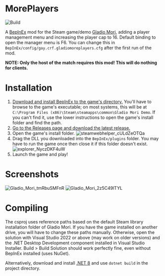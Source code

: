 # MorePlayers
![Build](https://github.com/ModioMori/MorePlayers/actions/workflows/build.yml/badge.svg)

A [BepInEx](https://github.com/BepInEx/BepInEx) mod for the Steam game/demo [Gladio Mori](https://store.steampowered.com/app/2689120/Gladio_Mori/), adding a player management menu and increasing the player cap to 16.
Default binding to open the manager menu is F6. You can change this in `BepInEx/config/gay.crf.gladiomoreplayers.cfg` after the first run of the mod.

**NOTE: Only the host of the match requires this mod! This will do nothing for clients.**

# Installation
1. [Download and install BepInEx to the game's directory.](https://docs.bepinex.dev/articles/user_guide/installation/index.html#installing-bepinex-1) You'll have to browse to the game's executable; on most systems, this will be at `C:\Program Files (x86)\Steam\steamapps\common\Gladio Mori Demo`. If you can't find it, use the lower instructions to open the game's install folder and find the path.
2. [Go to the Releases page and download the latest release.](https://github.com/ModioMori/MorePlayers/releases)
3. Open the game's install folder. ![steamwebhelper_cULdZeOTQa](https://github.com/ModioMori/MorePlayers/assets/19525688/b07f69d6-7727-48b2-9810-6335479f66fb)
4. Drag the DLL you downloaded into the `BepInEx/plugins` folder. You may have to run the game once then close it if this folder doesn't exist. ![explorer_NyczDKF4uW](https://github.com/ModioMori/MorePlayers/assets/19525688/8a2ce78a-0caf-4a80-8fef-578378595896)
5. Launch the game and play!

# Screenshots
![Gladio_Mori_tmRbuSMFnR](https://github.com/ModioMori/MorePlayers/assets/19525688/c39d861c-6c54-481d-bd0f-bbd61194675c)
![Gladio_Mori_2z5C49lTYL](https://github.com/ModioMori/MorePlayers/assets/19525688/97cda077-d8cd-4a3a-9708-31c75be1d916)

# Compiling
The csproj uses reference paths based on the default Steam library installation folder of Gladio Mori. If you have the game installed on another drive, you will have to change these paths manually.
Otherwise, open the solution with Visual Studio 2022 or above (may work on older versions) and the .NET Desktop Development component installed in Visual Studio Installer.
Build > Build Solution should work perfectly fine, even without BepInEx installed (uses NuGet).

Alternatively, download and install [.NET 8](https://dotnet.microsoft.com/en-us/download) and use `dotnet build` in the project directory.

